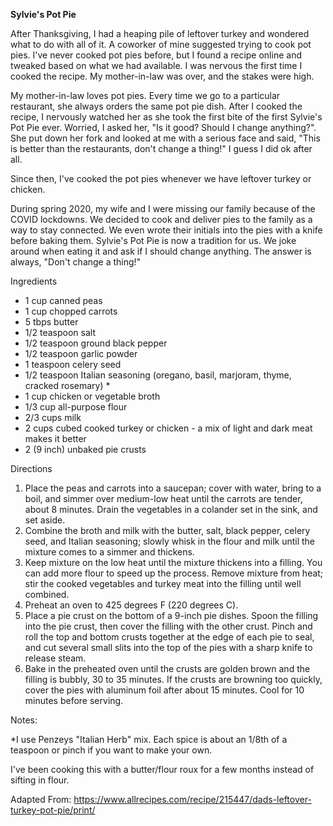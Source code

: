 **Sylvie's Pot Pie**

After Thanksgiving, I had a heaping pile of leftover turkey and wondered what to do with all of it.  A coworker of mine suggested trying to cook pot pies.  I've never cooked pot pies before, but I found a recipe online and tweaked based on what we had available. I was nervous the first time I cooked the recipe.  My mother-in-law was over, and the stakes were high.

My mother-in-law loves pot pies.  Every time we go to a particular restaurant, she always orders the same pot pie dish.  After I cooked the recipe, I nervously watched her as she took the first bite of the first Sylvie's Pot Pie ever. Worried, I asked her, "Is it good? Should I change anything?". She put down her fork and looked at me with a serious face and said, "This is better than the restaurants, don't change a thing!" I guess I did ok after all.

Since then, I've cooked the pot pies whenever we have leftover turkey or chicken.

During spring 2020, my wife and I were missing our family because of the COVID lockdowns. We decided to cook and deliver pies to the family as a way to stay connected. We even wrote their initials into the pies with a knife before baking them. Sylvie's Pot Pie is now a tradition for us. We joke around when eating it and ask if I should change anything. The answer is always, "Don't change a thing!"

Ingredients
- 1 cup canned peas
- 1 cup chopped carrots
- 5 tbps butter
- 1/2 teaspoon salt
- 1/2 teaspoon ground black pepper
- 1/2 teaspoon garlic powder 
- 1 teaspoon celery seed
- 1/2 teaspoon Italian seasoning (oregano, basil, marjoram, thyme, cracked rosemary) * 
- 1 cup chicken or vegetable broth
- 1/3 cup all-purpose flour
- 2/3 cups milk
- 2 cups cubed cooked turkey or chicken - a mix of light and dark meat makes it better
- 2 (9 inch) unbaked pie crusts

Directions
 1. Place the peas and carrots into a saucepan; cover with water, bring to a boil, and simmer over medium-low heat until the carrots are tender, about 8 minutes. Drain the vegetables in a colander set in the sink, and set aside.
 2. Combine the broth and milk with the butter, salt, black pepper, celery seed, and Italian seasoning; slowly whisk in the flour and milk until the mixture comes to a simmer and thickens. 
 3. Keep mixture on the low heat until the mixture thickens into a filling.  You can add more flour to speed up the process.  Remove mixture from heat; stir the cooked vegetables and turkey meat into the filling until well combined.
 4. Preheat an oven to 425 degrees F (220 degrees C).
 5. Place a pie crust on the bottom of a 9-inch pie dishes. Spoon the filling into the pie crust, then cover the filling with the other crust. Pinch and roll the top and bottom crusts together at the edge of each pie to seal, and cut several small slits into the top of the pies with a sharp knife to release steam.
 6. Bake in the preheated oven until the crusts are golden brown and the filling is bubbly, 30 to 35 minutes. If the crusts are browning too quickly, cover the pies with aluminum foil after about 15 minutes. Cool for 10 minutes before serving.
 
 Notes:
 
 *I use Penzeys "Italian Herb" mix.  Each spice is about an 1/8th of a teaspoon or pinch if you want to make your own.
 
 I've been cooking this with a butter/flour roux for a few months instead of sifting in flour.
 
Adapted From:
https://www.allrecipes.com/recipe/215447/dads-leftover-turkey-pot-pie/print/



